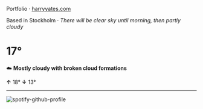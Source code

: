 Portfolio · [harryyates.com](https://harryyates.com)

<!-- WEATHER_START -->
Based in Stockholm · *There will be clear sky until morning, then partly cloudy*

# 17°
☁️ **Mostly cloudy with broken cloud formations**

**↑** 18° **↓** 13°

---
<!-- WEATHER_END -->

<p align="left">
  <a>
    <img src="https://spotify-github-profile.kittinanx.com/api/view?uid=bigbello&cover_image=true&theme=natemoo-re&show_offline=true&background_color=121212&interchange=false&bar_color=53b14f&bar_color_cover=false" alt="spotify-github-profile">
  </a>
</p>